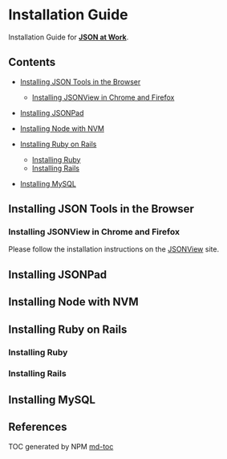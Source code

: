 # Installation Guide
Installation Guide for [**JSON at Work**](https://github.com/tmarrs/json-at-work/blob/master/README.md).

## Contents
- [Installing JSON Tools in the Browser](#installing-json-tools-in-the-browser)
  - [Installing JSONView in Chrome and Firefox](#installing-jsonview-in-chrome-and-firefox)

- [Installing JSONPad](#installing-jsonpad)
- [Installing Node with NVM](#installing-node-with-nvm)
- [Installing Ruby on Rails](#installing-ruby-on-rails)
  - [Installing Ruby](#installing-ruby)
  - [Installing Rails](#installing-rails)

- [Installing MySQL](#installing-mysql)

## Installing JSON Tools in the Browser
### Installing JSONView in Chrome and Firefox

Please follow the installation instructions on the [JSONView](http://jsonview.com/) site.

## Installing JSONPad
## Installing Node with NVM
## Installing Ruby on Rails
### Installing Ruby
### Installing Rails
## Installing MySQL
## References
TOC generated by NPM [md-toc](https://www.npmjs.com/package/md-toc)
